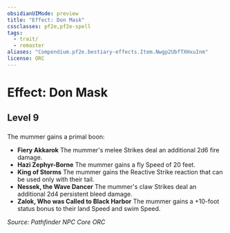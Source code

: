 ```yaml
---
obsidianUIMode: preview
title: "Effect: Don Mask"
cssclasses: pf2e,pf2e-spell
tags:
  - trait/
  - remaster
aliases: "Compendium.pf2e.bestiary-effects.Item.Nwgp2UbfTXHxuInm"
license: ORC
---
```

# Effect: Don Mask
## Level 9
### 






The mummer gains a primal boon:

*   **Fiery Akkarok** The mummer's melee Strikes deal an additional 2d6 fire damage.
*   **Hazi Zephyr-Borne** The mummer gains a fly Speed of 20 feet.
*   **King of Storms** The mummer gains the Reactive Strike reaction that can be used only with their tail.
*   **Nessek, the Wave Dancer** The mummer's claw Strikes deal an additional 2d4 persistent bleed damage.
*   **Zalok, Who was Called to Black Harbor** The mummer gains a +10-foot status bonus to their land Speed and swim Speed.

*Source: Pathfinder NPC Core*
*ORC*